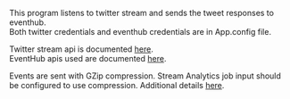 This program listens to twitter stream and sends the tweet responses to eventhub.<br/>
Both twitter credentials and eventhub credentials are in App.config file.<br/>

Twitter stream api is documented [here](https://developer.twitter.com/en/docs/tweets/filter-realtime/api-reference/post-statuses-filter.html).<br/>
EventHub apis used are documented [here](https://docs.microsoft.com/en-us/azure/event-hubs/event-hubs-dotnet-standard-getstarted-send).<br/>

Events are sent with GZip compression. Stream Analytics job input should be configured to use compression. Additional details [here](https://docs.microsoft.com/en-us/azure/stream-analytics/stream-analytics-define-inputs).
